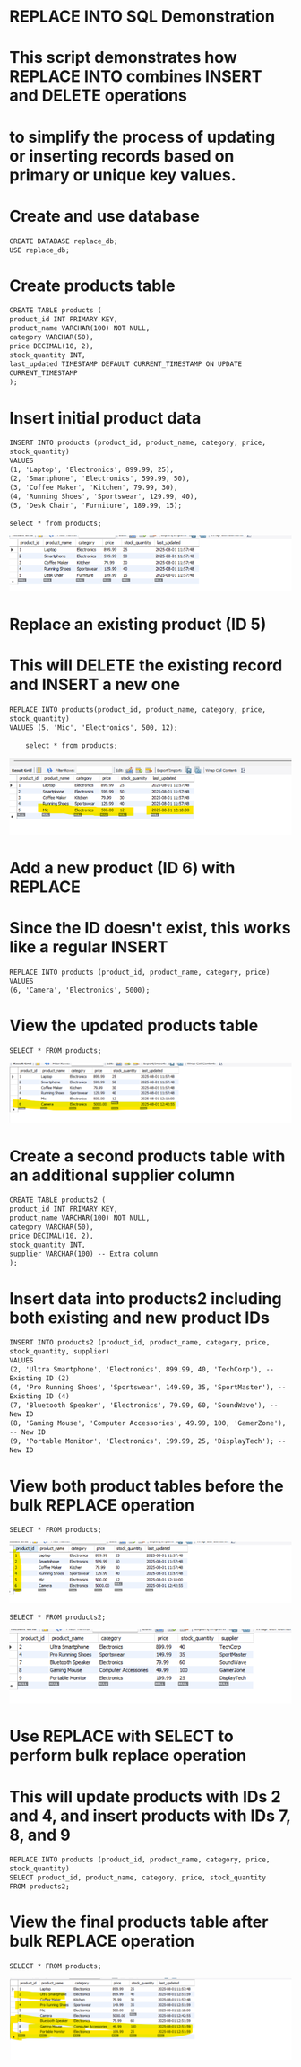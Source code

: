 # REPLACE INTO SQL Demonstration
# This script demonstrates how REPLACE INTO combines INSERT and DELETE operations
# to simplify the process of updating or inserting records based on primary or unique key values.

# Create and use database
    CREATE DATABASE replace_db;
    USE replace_db;

# Create products table
    CREATE TABLE products (
    product_id INT PRIMARY KEY,
    product_name VARCHAR(100) NOT NULL,
    category VARCHAR(50),
    price DECIMAL(10, 2),
    stock_quantity INT,
    last_updated TIMESTAMP DEFAULT CURRENT_TIMESTAMP ON UPDATE CURRENT_TIMESTAMP
    );

# Insert initial product data
    INSERT INTO products (product_id, product_name, category, price, stock_quantity)
    VALUES
    (1, 'Laptop', 'Electronics', 899.99, 25),
    (2, 'Smartphone', 'Electronics', 599.99, 50),
    (3, 'Coffee Maker', 'Kitchen', 79.99, 30),
    (4, 'Running Shoes', 'Sportswear', 129.99, 40),
    (5, 'Desk Chair', 'Furniture', 189.99, 15);

    select * from products;
![img.png](img.png)

# Replace an existing product (ID 5)
# This will DELETE the existing record and INSERT a new one

    REPLACE INTO products(product_id, product_name, category, price, stock_quantity)
    VALUES (5, 'Mic', 'Electronics', 500, 12);

        select * from products;
![img_1.png](img_1.png)

# Add a new product (ID 6) with REPLACE
# Since the ID doesn't exist, this works like a regular INSERT
    REPLACE INTO products (product_id, product_name, category, price)
    VALUES
    (6, 'Camera', 'Electronics', 5000);

# View the updated products table
    SELECT * FROM products;
![img_2.png](img_2.png)

# Create a second products table with an additional supplier column
    CREATE TABLE products2 (
    product_id INT PRIMARY KEY,
    product_name VARCHAR(100) NOT NULL,
    category VARCHAR(50),
    price DECIMAL(10, 2),
    stock_quantity INT,
    supplier VARCHAR(100) -- Extra column
    );

# Insert data into products2 including both existing and new product IDs
    INSERT INTO products2 (product_id, product_name, category, price, stock_quantity, supplier)
    VALUES
    (2, 'Ultra Smartphone', 'Electronics', 899.99, 40, 'TechCorp'), -- Existing ID (2)
    (4, 'Pro Running Shoes', 'Sportswear', 149.99, 35, 'SportMaster'), -- Existing ID (4)
    (7, 'Bluetooth Speaker', 'Electronics', 79.99, 60, 'SoundWave'), -- New ID
    (8, 'Gaming Mouse', 'Computer Accessories', 49.99, 100, 'GamerZone'), -- New ID
    (9, 'Portable Monitor', 'Electronics', 199.99, 25, 'DisplayTech'); -- New ID

# View both product tables before the bulk REPLACE operation
    SELECT * FROM products;
![img_3.png](img_3.png)

    SELECT * FROM products2;
![img_4.png](img_4.png)

# Use REPLACE with SELECT to perform bulk replace operation
# This will update products with IDs 2 and 4, and insert products with IDs 7, 8, and 9
    REPLACE INTO products (product_id, product_name, category, price, stock_quantity)
    SELECT product_id, product_name, category, price, stock_quantity
    FROM products2;

# View the final products table after bulk REPLACE operation
    SELECT * FROM products;
![img_5.png](img_5.png)

